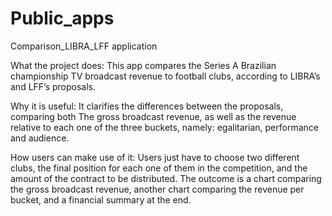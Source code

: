 # Public_apps
Comparison_LIBRA_LFF application

What the project does:
This app compares the Series A Brazilian championship TV broadcast revenue to football clubs, according to LIBRA’s and LFF’s proposals.

Why it is useful:
It clarifies the differences between the proposals, comparing both The gross broadcast revenue, as well as the revenue relative to each one of the three buckets, namely: egalitarian, performance and audience.

How users can make use of it:
Users just have to choose two different clubs, the final position for each one of them in the competition, and the amount of the contract to be distributed. The outcome is a chart comparing the gross broadcast revenue, another chart comparing the revenue per bucket, and a financial summary at the end.
